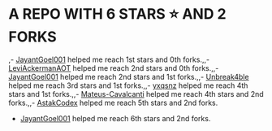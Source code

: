 # A REPO WITH 6 STARS ⭐️ AND 2 FORKS

,- [JayantGoel001](https://github.com/JayantGoel001) helped me reach 1st stars and 0th forks.,,- [LeviAckermanAOT](https://github.com/LeviAckermanAOT) helped me reach 2nd stars and 0th forks.,,- [JayantGoel001](https://github.com/JayantGoel001) helped me reach 2nd stars and 1st forks.,,- [Unbreak4ble](https://github.com/Unbreak4ble) helped me reach 3rd stars and 1st forks.,,- [yxqsnz](https://github.com/yxqsnz) helped me reach 4th stars and 1st forks.,,- [Mateus-Cavalcanti](https://github.com/Mateus-Cavalcanti) helped me reach 4th stars and 2nd forks.,,- [AstakCodex](https://github.com/AstakCodex) helped me reach 5th stars and 2nd forks.

 - [JayantGoel001](https://github.com/JayantGoel001) helped me reach 6th stars and 2nd forks.